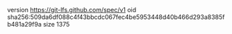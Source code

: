 version https://git-lfs.github.com/spec/v1
oid sha256:509da6df088c4f43bbcdc067fec4be5953448d40b466d293a8385fb481a29f9a
size 1375

